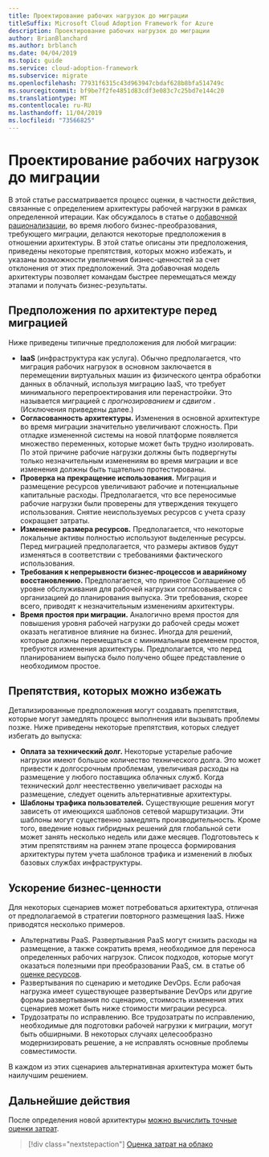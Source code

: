 ```yaml
---
title: Проектирование рабочих нагрузок до миграции
titleSuffix: Microsoft Cloud Adoption Framework for Azure
description: Проектирование рабочих нагрузок до миграции
author: BrianBlanchard
ms.author: brblanch
ms.date: 04/04/2019
ms.topic: guide
ms.service: cloud-adoption-framework
ms.subservice: migrate
ms.openlocfilehash: 77931f6315c43d963947cbdaf628b8bfa514749c
ms.sourcegitcommit: bf9be7f2fe4851d83cdf3e083c7c25bd7e144c20
ms.translationtype: MT
ms.contentlocale: ru-RU
ms.lasthandoff: 11/04/2019
ms.locfileid: "73566825"
---
```

# <a name="architect-workloads-prior-to-migration"></a>Проектирование рабочих нагрузок до миграции

В этой статье рассматривается процесс оценки, в частности действия, связанные с определением архитектуры рабочей нагрузки в рамках определенной итерации. Как обсуждалось в статье о [добавочной рационализации](../../../digital-estate/rationalize.md), во время любого бизнес-преобразования, требующего миграции, делаются некоторые предположения в отношении архитектуры. В этой статье описаны эти предположения, приведены некоторые препятствия, которых можно избежать, и указаны возможности увеличения бизнес-ценностей за счет отклонения от этих предположений. Эта добавочная модель архитектуры позволяет командам быстрее перемещаться между этапами и получать бизнес-результаты.

## <a name="architecture-assumptions-prior-to-migration"></a>Предположения по архитектуре перед миграцией

Ниже приведены типичные предположения для любой миграции:

- **IaaS** (инфраструктура как услуга). Обычно предполагается, что миграция рабочих нагрузок в основном заключается в перемещении виртуальных машин из физического центра обработки данных в облачный, используя миграцию IaaS, что требует минимального перепроектирования или перенастройки. Это называется миграцией с _прогнозированием и сдвигом_ . (Исключения приведены далее.)
- **Согласованность архитектуры.** Изменения в основной архитектуре во время миграции значительно увеличивают сложность. При отладке измененной системы на новой платформе появляется множество переменных, которые может быть трудно изолировать. По этой причине рабочие нагрузки должны быть подвергнуты только незначительным изменениям во время миграции и все изменения должны быть тщательно протестированы.
- **Проверка на прекращение использования.** Миграция и размещение ресурсов увеличивают рабочие и потенциальные капитальные расходы. Предполагается, что все переносимые рабочие нагрузки были проверены для утверждения текущего использования. Снятие неиспользуемых ресурсов с учета сразу сокращает затраты.
- **Изменение размера ресурсов.** Предполагается, что некоторые локальные активы полностью используют выделенные ресурсы. Перед миграцией предполагается, что размеры активов будут изменяться в соответствии с требованиями фактического использования.
- **Требования к непрерывности бизнес-процессов и аварийному восстановлению.** Предполагается, что принятое Соглашение об уровне обслуживания для рабочей нагрузки согласовывается с организацией до планирования выпуска. Эти требования, скорее всего, приводят к незначительным изменениям архитектуры.
- **Время простоя при миграции.** Аналогично время простоя для повышения уровня рабочей нагрузки до рабочей среды может оказать негативное влияние на бизнес. Иногда для решений, которые должны перемещаться с минимальным временем простоя, требуются изменения архитектуры. Предполагается, что перед планированием выпуска было получено общее представление о необходимом простое.

## <a name="roadblocks-that-can-be-avoided"></a>Препятствия, которых можно избежать

Детализированные предположения могут создавать препятствия, которые могут замедлять процесс выполнения или вызывать проблемы позже. Ниже приведены некоторые препятствия, которых следует избегать до выпуска:

- **Оплата за технический долг.** Некоторые устарелые рабочие нагрузки имеют большое количество технического долга. Это может привести к долгосрочным проблемам, увеличивая расходы на размещение у любого поставщика облачных служб. Когда технический долг неестественно увеличивает расходы на размещение, следует оценить альтернативные архитектуры.
- **Шаблоны трафика пользователей.** Существующие решения могут зависеть от имеющихся шаблонов сетевой маршрутизации. Эти шаблоны могут существенно замедлять производительность. Кроме того, введение новых гибридных решений для глобальной сети может занять несколько недель или даже месяцев. Подготовьтесь к этим препятствиям на раннем этапе процесса формирования архитектуры путем учета шаблонов трафика и изменений в любых базовых службах инфраструктуры.

## <a name="accelerate-business-value"></a>Ускорение бизнес-ценности

Для некоторых сценариев может потребоваться архитектура, отличная от предполагаемой в стратегии повторного размещения IaaS. Ниже приводятся несколько примеров.

- Альтернативы PaaS. Развертывания PaaS могут снизить расходы на размещение, а также сократить время, необходимое для переноса определенных рабочих нагрузок. Список подходов, которые могут оказаться полезными при преобразовании PaaS, см. в статье об [оценке ресурсов](./evaluate.md).
- Развертывания по сценарию и методике DevOps. Если рабочая нагрузка имеет существующее развертывание DevOps или другие формы развертывания по сценарию, стоимость изменения этих сценариев может быть ниже стоимости миграции ресурса.
- Трудозатраты по исправлению. Все трудозатраты по исправлению, необходимые для подготовки рабочей нагрузки к миграции, могут быть обширными. В некоторых случаях целесообразно модернизировать решение, а не исправлять основные проблемы совместимости.

В каждом из этих сценариев альтернативная архитектура может быть наилучшим решением.

## <a name="next-steps"></a>Дальнейшие действия

После определения новой архитектуры [можно вычислить точные оценки затрат](./estimate.md).

> [!div class="nextstepaction"]
> [Оценка затрат на облако](./estimate.md)
